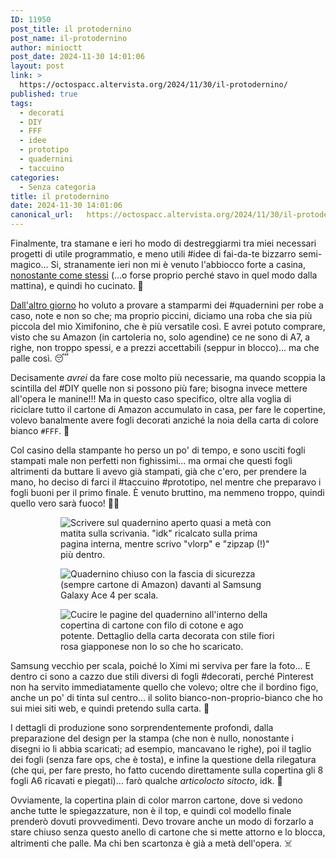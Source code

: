 ```yaml
---
ID: 11950
post_title: il protodernino
post_name: il-protodernino
author: minioctt
post_date: 2024-11-30 14:01:06
layout: post
link: >
  https://octospacc.altervista.org/2024/11/30/il-protodernino/
published: true
tags:
  - decorati
  - DIY
  - FFF
  - idee
  - prototipo
  - quadernini
  - taccuino
categories:
  - Senza categoria
title: il protodernino
date: 2024-11-30 14:01:06
canonical_url:   https://octospacc.altervista.org/2024/11/30/il-protodernino/
---
```

<!-- wp:paragraph -->
<p>Finalmente, tra stamane e ieri ho modo di destreggiarmi tra miei necessari progetti di utile programmatio, e meno utili #idee di fai-da-te bizzarro semi-magico... Si, stranamente ieri non mi è venuto l'abbiocco forte a casina, <a href="/microblog-mirror/2024/11/29/daigaku-mimir/">nonostante come stessi</a> (...o forse proprio perché stavo in quel modo dalla mattina), e quindi ho cucinato. 🥰</p>
<!-- /wp:paragraph -->

<!-- wp:paragraph -->
<p><a href="/microblog-mirror/2024/11/28/linstampante/">Dall'altro giorno</a> ho voluto a provare a stamparmi dei #quadernini per robe a caso, note e non so che; ma proprio piccini, diciamo una roba che sia più piccola del mio Ximifonino, che è più versatile così. E avrei potuto comprare, visto che su Amazon (in cartoleria no, solo agendine) ce ne sono di A7, a righe, non troppo spessi, e a prezzi accettabili (seppur in blocco)... ma che palle così. 😴</p>
<!-- /wp:paragraph -->

<!-- wp:paragraph -->
<p>Decisamente <em>avrei</em> da fare cose molto più necessarie, ma quando scoppia la scintilla del #DIY quelle non si possono più fare; bisogna invece mettere all'opera le manine!!! Ma in questo caso specifico, oltre alla voglia di riciclare tutto il cartone di Amazon accumulato in casa, per fare le copertine, volevo banalmente avere fogli decorati anziché la noia della carta di colore bianco <code><span>#</span>FFF</code>. 👄</p>
<!-- /wp:paragraph -->

<!-- wp:paragraph -->
<p>Col casino della stampante ho perso un po' di tempo, e sono usciti fogli stampati male non perfetti non fighissimi... ma ormai che questi fogli altrimenti da buttare li avevo già stampati, già che c'ero, per prendere la mano, ho deciso di farci il #taccuino #prototipo, nel mentre che preparavo i fogli buoni per il primo finale. È venuto bruttino, ma nemmeno troppo, quindi quello vero sarà fuoco! 🧨🧨</p>
<!-- /wp:paragraph -->

<!-- wp:paragraph -->
<p></p>
<!-- /wp:paragraph -->

<!-- wp:gallery {"linkTo":"none"} -->
<figure class="wp-block-gallery has-nested-images columns-default is-cropped"><!-- wp:image {"id":11955,"sizeSlug":"large","linkDestination":"none"} -->
<figure class="wp-block-image size-large"><img src="{{site.cdnurl}}/assets/uploads/2024/11/wp-17329700116505736891060411896800-960x1280.jpg" alt="Scrivere sul quadernino aperto quasi a metà con matita sulla scrivania. &quot;idk&quot; ricalcato sulla prima pagina interna, mentre scrivo &quot;vlorp&quot; e &quot;zipzap (!)&quot; più dentro." class="wp-image-11955"/></figure>
<!-- /wp:image -->

<!-- wp:image {"id":11954,"sizeSlug":"large","linkDestination":"none"} -->
<figure class="wp-block-image size-large"><img src="{{site.cdnurl}}/assets/uploads/2024/11/wp-17329700108973622995724184257488-960x1280.jpg" alt="Quadernino chiuso con la fascia di sicurezza (sempre cartone di Amazon) davanti al Samsung Galaxy Ace 4 per scala." class="wp-image-11954"/></figure>
<!-- /wp:image -->

<!-- wp:image {"id":11956,"sizeSlug":"large","linkDestination":"none"} -->
<figure class="wp-block-image size-large"><img src="{{site.cdnurl}}/assets/uploads/2024/11/wp-17329700122991502682702034700233-960x1280.jpg" alt="Cucire le pagine del quadernino all'interno della copertina di cartone con filo di cotone e ago potente. Dettaglio della carta decorata con stile fiori rosa giapponese non lo so che ho scaricato." class="wp-image-11956"/></figure>
<!-- /wp:image --></figure>
<!-- /wp:gallery -->

<!-- wp:paragraph -->
<p></p>
<!-- /wp:paragraph -->

<!-- wp:paragraph -->
<p>Samsung vecchio per scala, poiché lo Ximi mi serviva per fare la foto... E dentro ci sono a cazzo due stili diversi di fogli #decorati, perché Pinterest non ha servito immediatamente quello che volevo; oltre che il bordino figo, anche un po' di tinta sul centro... il solito bianco-non-proprio-bianco che ho sui miei siti web, e quindi pretendo sulla carta. 🔖</p>
<!-- /wp:paragraph -->

<!-- wp:paragraph -->
<p>I dettagli di produzione sono sorprendentemente profondi, dalla preparazione del design per la stampa (che non è nullo, nonostante i disegni io li abbia scaricati; ad esempio, mancavano le righe), poi il taglio dei fogli (senza fare ops, che è tosta), e infine la questione della rilegatura (che qui, per fare presto, ho fatto cucendo direttamente sulla copertina gli 8 fogli A6 ricavati e piegati)... farò qualche <em>articolocto sitocto</em>, idk. 🙌</p>
<!-- /wp:paragraph -->

<!-- wp:paragraph -->
<p>Ovviamente, la copertina plain di color marron cartone, dove si vedono anche tutte le spiegazzature, non è il top, e quindi col modello finale prenderò dovuti provvedimenti. Devo trovare anche un modo di forzarlo a stare chiuso senza questo anello di cartone che si mette attorno e lo blocca, altrimenti che palle. Ma chi ben scartonza è già a metà dell'opera. ☠️</p>
<!-- /wp:paragraph -->